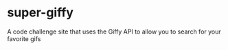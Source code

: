 # super-giffy
A code challenge site that uses the Giffy API to allow you to search for your favorite gifs
